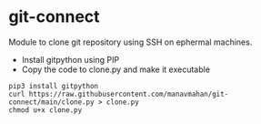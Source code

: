 # git-connect
Module to clone git repository using SSH on ephermal machines.

- Install gitpython using PIP
- Copy the code to clone.py and make it executable
```console
pip3 install gitpython
curl https://raw.githubusercontent.com/manavmahan/git-connect/main/clone.py > clone.py
chmod u+x clone.py
```
